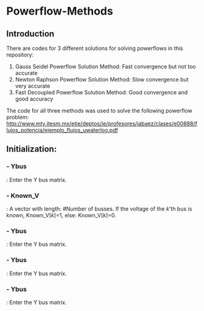 # Powerflow-Methods
<h2>Introduction</h2>
There are codes for 3 different solutions for solving powerflows in this repository:

1. Gauss Seidel Powerflow Solution Method: Fast convergence but not too accurate
2. Newton Raphson Powerflow Solution Method: Slow convergence but very accurate
3. Fast Decoupled Powerflow Solution Method: Good convergence and good accuracy

The code for all three methods was used to solve the following powerflow problem:
http://www.mty.itesm.mx/etie/deptos/ie/profesores/jabaez/clases/e00888/flujos_potencia/ejemplo_flujos_uwaterloo.pdf
</br>
<h2>Initialization:</h2>
<h3>- Ybus</h3>: Enter the Y bus matrix.
<h3>- Known_V</h3>: A vector with length: #Number of busses. If the voltage of the <i>k</i>'th bus is known, Known_V[<i>k</i>]=1, else: Known_V[<i>k</i>]=0.
<h3>- Ybus</h3>: Enter the Y bus matrix.
<h3>- Ybus</h3>: Enter the Y bus matrix.
<h3>- Ybus</h3>: Enter the Y bus matrix.
